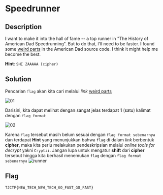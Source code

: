 # Speedrunner

## Description
I want to make it into the hall of fame -- a top runner in "The History of American Dad Speedrunning". But to do that, I'll need to be faster. I found some [weird parts](https://static.tjctf.org/6e61ec43e56cff1441f4cef46594bf75869a2c66cb47e86699e36577fbc746ff_encoded.txt) in the American Dad source code. I think it might help me become the best. <br>

__Hint__: ```SHI ZAAAAA (cipher)```

## Solution

Pencarian ```flag``` akan kita cari melalui _link_ [weird parts](https://static.tjctf.org/6e61ec43e56cff1441f4cef46594bf75869a2c66cb47e86699e36577fbc746ff_encoded.txt) 

![01](https://user-images.githubusercontent.com/49342639/83008117-dfb7c280-a03e-11ea-94ce-8cbc713effda.PNG)

Darisini, kita dapat melihat dengan sangat jelas terdapat 1 (satu) kalimat dengan ```flag format```

![02](https://user-images.githubusercontent.com/49342639/83008336-36250100-a03f-11ea-8d53-bbf033ecb9d8.PNG)

Karena ```flag``` tersebut masih belum sesuai dengan ```flag format sebenarnya``` dan terdapat __Hint__ yang menunjukkan bahwa ```flag``` di dalam _link_ berbentuk __cipher__, maka kita perlu melakukan pendeskripsian melalui _online tools for decrypt_ yakni ```Cryptii```. Jangan lupa untuk mengatur __shift__ dari __cipher__ tersebut hingga kita berhasil menemukan ```flag``` dengan ```flag format sebenarnya```
	![runner](https://github.com/desyaapd/baboba/blob/master/Cryptography/Speedrunner/runner.png)
	
## Flag
```html
TJCTF{NEW_TECH_NEW_TECH_GO_FAST_GO_FAST}
```
